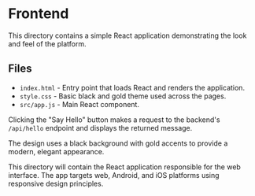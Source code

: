 # Frontend

This directory contains a simple React application demonstrating the look and feel of the platform.

## Files

- `index.html` - Entry point that loads React and renders the application.
- `style.css` - Basic black and gold theme used across the pages.
- `src/app.js` - Main React component.

Clicking the "Say Hello" button makes a request to the backend's `/api/hello` endpoint and displays the returned message.

The design uses a black background with gold accents to provide a modern, elegant appearance.

This directory will contain the React application responsible for the web interface. The app targets web, Android, and iOS platforms using responsive design principles.
